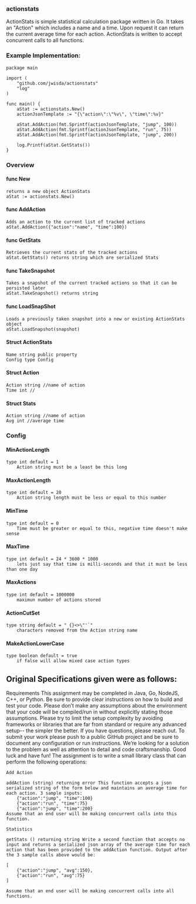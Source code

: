 ### actionstats
ActionStats is simple statistical calculation package written in Go. It takes an "Action" which includes a name and a time. Upon request it can return the current average time for each action. ActionStats is written to accept concurrent calls to all functions.

### Example Implementation:

    package main

    import (
        "github.com/jwisda/actionstats"
        "log"
    )

    func main() {
        aStat := actionstats.New()
        actionJsonTemplate := "{\"action\":\"%v\", \"time\":%v}"

        aStat.AddAction(fmt.Sprintf(actionJsonTemplate, "jump", 100))    
        aStat.AddAction(fmt.Sprintf(actionJsonTemplate, "run", 75))    
        aStat.AddAction(fmt.Sprintf(actionJsonTemplate, "jump", 200))    

        log.Printf(aStat.GetStats())
    }

### Overview

#### func New
    returns a new object ActionStats
    aStat := actionstats.New()

#### func AddAction
    Adds an action to the current list of tracked actions
    aStat.AddAction({"action":"name", "time":100})

#### func GetStats
    Retrieves the current stats of the tracked actions
    aStat.GetStats() returns string which are serialized Stats

#### func TakeSnapshot
    Takes a snapshot of the current tracked actions so that it can be persisted later
    aStat.TakeSnapshot() returns string

#### func LoadSnapShot
    Loads a previously taken snapshot into a new or existing ActionStats object
    aStat.LoadSnapshot(snapshot)

#### Struct ActionStats
    Name string public property    
    Config type Config

#### Struct Action
    Action string //name of action
    Time int //

#### Struct Stats
    Action string //name of action
    Avg int //average time

### Config
#### MinActionLength 
	type int default = 1        
        Action string must be a least be this long
	
#### MaxActionLength 
	type int default = 20       
        Action string length must be less or equal to this number
	
#### MinTime 
	type int default = 0                
        Time must be greater or equal to this, negative time doesn't make sense
	
#### MaxTime 
	type int default = 24 * 3600 * 1000 
        lets just say that time is milli-seconds and that it must be less than one day

#### MaxActions 
	type int default = 1000000
        maximun number of actions stored

#### ActionCutSet 
	type string default = " {}<>\"'`" 
        characters removed from the Action string name
	
#### MakeActionLowerCase 
	type boolean default = true 
        if false will allow mixed case action types


## Original Specifications given were as follows:

Requirements This assignment may be completed in Java, Go, NodeJS, C++, or Python. Be sure to provide clear instructions on how to build and test your code. Please don’t make any assumptions about the environment that your code will be compiled/run in without explicitly stating those assumptions. Please try to limit the setup complexity by avoiding frameworks or libraries that are far from standard or require any advanced setup-- the simpler the better. If you have questions, please reach out. To submit your work please push to a public GitHub project and be sure to document any configuration or run instructions. We’re looking for a solution to the problem as well as attention to detail and code craftsmanship. Good luck and have fun! The assignment is to write a small library class that can perform the following operations:

    Add Action 
    
    addAction (string) returning error This function accepts a json serialized string of the form below and maintains an average time for each action. 3 sample inputs:
        {"action":"jump", "time":100}
        {"action":"run", "time":75}
        {"action":"jump", "time":200} 
    Assume that an end user will be making concurrent calls into this function.

    Statistics 
    
    getStats () returning string Write a second function that accepts no input and returns a serialized json array of the average time for each action that has been provided to the addAction function. Output after the 3 sample calls above would be: 
    
    [ 
        {"action":"jump", "avg":150}, 
        {"action":"run", "avg":75} 
    ] 
    
    Assume that an end user will be making concurrent calls into all functions.

##

